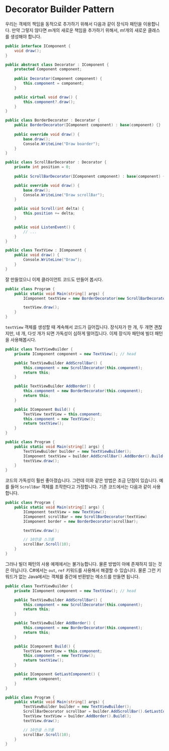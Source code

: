 # Decorator Builder Pattern
우리는 객체의 책임을 동적으로 추가하기 위해서 다음과 같이 장식자 패턴을 이용합니다. 만약 그렇지 않다면 $m$개의 새로운 책임을 추가하기 위해서, $m!$개의 새로운 클래스를 생성해야 합니다.

```csharp
public interface IComponent {
    void draw();
}

public abstract class Decorator : IComponent {
    protected Component component;
    
    public Decorator(Component component) {
        this.component = component;
    }

    public virtual void draw() {
        this.component?.draw();
    }
}

public class BorderDecorator : Decorator {
	public BorderDecorator(IComponent component) : base(component) {}
    
    public override void draw() {
        base.draw();
        Console.WriteLine("Draw boarder");
    }
}

public class ScrollBarDecorator : Decorator {
    private int position = 0; 
	
	public ScrollBarDecorator(IComponent component) : base(component) {}

    public override void draw() {
        base.draw();
        Console.WriteLine("Draw scrollBar");
    }

    public void Scroll(int delta) {
        this.position += delta;
    }

    public void ListenEvent() {
        // ...
    }
}

public class TextView : IComponent {
    public void draw() {
        Console.WriteLine("Draw");
    }
}
```
잘 만들었으니 이제 클라이언트 코드도 만들어 봅시다.

```csharp
public class Program {
    public static void Main(string[] args) {
        IComponent textView = new BorderDecorator(new ScrollBarDecorator(new TextView()));

        textView.draw();
    }
}
```
`textView` 객체를 생성할 때 계속해서 코드가 길어집니다. 장식자가 한 개, 두 개면 괜찮지만, 네 개, 다섯 개가 되면 가독성이 심하게 떨어집니다. 이제 장식자 패턴에 빌더 패턴을 사용해봅시다.

```csharp
public class TextViewBuilder {
    private IComponent component = new TextView(); // head

    public TextViewBuilder AddScrollBar() {
        this.component = new ScrollDecorator(this.component);
        return this;
    }

    public TextViewBuilder AddBorder() {
        this.component = new BorderDecorator(this.component);
        return this;
    }

    public IComponent Build() {
        TextView textView = this.component;
        this.component = new TextView();
        return textView();
    }
}

public class Program {
    public static void Main(string[] args) {
        TextViewBuilder builder = new TextViewBuilder();
        IComponent textView = builder.AddScrollBar().AddBorder().Build();
        textView.draw();
    }
}
```
코드의 가독성이 훨씬 좋아졌습니다. 그런데 이와 같은 방법은 조금 단점이 있습니다. 예를 들어 `ScrollBar` 객체를 조작한다고 가정합니다. 기존 코드에서는 다음과 같이 사용합니다.

```csharp
public class Program {
    public static void Main(string[] args) {
        IComponent textView = new TextView();
        IComponent scrollBar = new ScrollBarDecorator(textView)
        IComponent border = new BorderDecorator(scrollbar);

        textView.draw();

        // 10만큼 스크롤
        scrollBar.Scroll(10);
    }
}
```
그러나 빌더 패턴의 사용 예제에서는 불가능합니다. 물론 방법이 아예 존재하지 않는 것은 아닙니다. C#에서는 `out`, `ref` 키워드를 사용해서 해결할 수 있습니다. 물론 그런 키워드가 없는 Java에서는 객체를 중간에 반환받는 메소드를 만들면 됩니다.

```csharp
public class TextViewBuilder {
    private IComponent component = new TextView(); // head

    public TextViewBuilder AddScrollBar() {
        this.component = new ScrollDecorator(this.component);
        return this;
    }

    public TextViewBuilder AddBorder() {
        this.component = new BorderDecorator(this.component);
        return this;
    }

    public IComponent Build() {
        TextView textView = this.component;
        this.component = new TextView();
        return textView();
    }

    public IComponent GetLastComponent() {
        return component;
    }
}

public class Program {
    public static void Main(string[] args) {
        TextViewBuilder builder = new TextViewBuilder();
        ScrollBarDecorator scrollbar = builder.AddScrollBar().GetLastComponent() as ScrollBarDecorator;
        TextView textView = builder.AddBorder().Build();
        textView.draw();

        // 10만큼 스크롤
        scrollBar.Scroll(10);
    }
}
```
